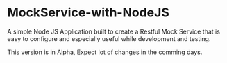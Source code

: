 # MockService-with-NodeJS
A  simple Node JS Application built to create a Restful Mock Service that is easy to configure and especially useful while development and testing.

This version is in Alpha, Expect lot of changes in the comming days.

